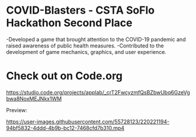 # COVID-Blasters - CSTA SoFlo Hackathon Second Place

-Developed a game that brought attention to the COVID-19 pandemic and raised awareness of public health measures.
-Contributed to the development of game mechanics, graphics, and user experience.

# Check out on Code.org
https://studio.code.org/projects/applab/_crT2FwcyzmfQsBZbwUbq6GzeVgbwa8NoxMEJNkx1WM

Preview:

https://user-images.githubusercontent.com/55728123/220221194-94bf5832-4ddd-4b9b-bc12-7468cfd7b310.mp4

